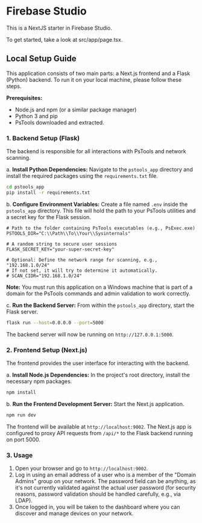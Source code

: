 # Firebase Studio

This is a NextJS starter in Firebase Studio.

To get started, take a look at src/app/page.tsx.

## Local Setup Guide

This application consists of two main parts: a Next.js frontend and a Flask (Python) backend. To run it on your local machine, please follow these steps.

**Prerequisites:**
*   Node.js and npm (or a similar package manager)
*   Python 3 and pip
*   PsTools downloaded and extracted.

### 1. Backend Setup (Flask)

The backend is responsible for all interactions with PsTools and network scanning.

a. **Install Python Dependencies:**
Navigate to the `pstools_app` directory and install the required packages using the `requirements.txt` file.
```bash
cd pstools_app
pip install -r requirements.txt
```

b. **Configure Environment Variables:**
Create a file named `.env` inside the `pstools_app` directory. This file will hold the path to your PsTools utilities and a secret key for the Flask session.

```env
# Path to the folder containing PsTools executables (e.g., PsExec.exe)
PSTOOLS_DIR="C:\\Path\\To\\Your\\Sysinternals"

# A random string to secure user sessions
FLASK_SECRET_KEY="your-super-secret-key"

# Optional: Define the network range for scanning, e.g., "192.168.1.0/24"
# If not set, it will try to determine it automatically.
# SCAN_CIDR="192.168.1.0/24"
```
**Note:** You must run this application on a Windows machine that is part of a domain for the PsTools commands and admin validation to work correctly.

c. **Run the Backend Server:**
From within the `pstools_app` directory, start the Flask server.
```bash
flask run --host=0.0.0.0 --port=5000
```
The backend server will now be running on `http://127.0.0.1:5000`.

### 2. Frontend Setup (Next.js)

The frontend provides the user interface for interacting with the backend.

a. **Install Node.js Dependencies:**
In the project's root directory, install the necessary npm packages.
```bash
npm install
```

b. **Run the Frontend Development Server:**
Start the Next.js application.
```bash
npm run dev
```
The frontend will be available at `http://localhost:9002`. The Next.js app is configured to proxy API requests from `/api/*` to the Flask backend running on port 5000.

### 3. Usage

1.  Open your browser and go to `http://localhost:9002`.
2.  Log in using an email address of a user who is a member of the "Domain Admins" group on your network. The password field can be anything, as it's not currently validated against the actual user password (for security reasons, password validation should be handled carefully, e.g., via LDAP).
3.  Once logged in, you will be taken to the dashboard where you can discover and manage devices on your network.
